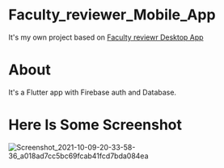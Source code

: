 # Faculty_reviewer_Mobile_App
It's my own project based on [Faculty reviewr Desktop App](https://github.com/KsLimon/Faculty-Reviewer-For-NSUers)

# About
It's a Flutter app with Firebase auth and Database.

# Here Is Some Screenshot
![Screenshot_2021-10-09-20-33-58-36_a018ad7cc5bc69fcab41fcd7bda084ea](https://user-images.githubusercontent.com/59681131/136663241-46c35aa2-05ee-49bd-9990-af5b0e1e2897.jpg)
